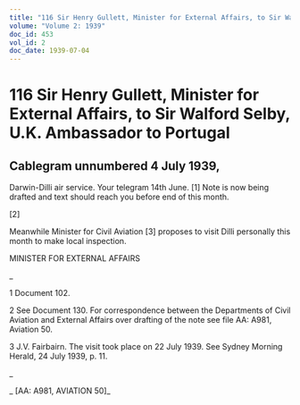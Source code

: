 ```yaml
---
title: "116 Sir Henry Gullett, Minister for External Affairs, to Sir Walford Selby, U.K. Ambassador to Portugal"
volume: "Volume 2: 1939"
doc_id: 453
vol_id: 2
doc_date: 1939-07-04
---
```


# 116 Sir Henry Gullett, Minister for External Affairs, to Sir Walford Selby, U.K. Ambassador to Portugal

## Cablegram unnumbered 4 July 1939,

Darwin-Dilli air service. Your telegram 14th June. [1] Note is now being drafted and text should reach you before end of this month.

[2]

Meanwhile Minister for Civil Aviation [3] proposes to visit Dilli personally this month to make local inspection.

MINISTER FOR EXTERNAL AFFAIRS

_

1 Document 102.

2 See Document 130. For correspondence between the Departments of Civil Aviation and External Affairs over drafting of the note see file AA: A981, Aviation 50.

3 J.V. Fairbairn. The visit took place on 22 July 1939. See Sydney Morning Herald, 24 July 1939, p. 11.

_

_ [AA: A981, AVIATION 50]_
